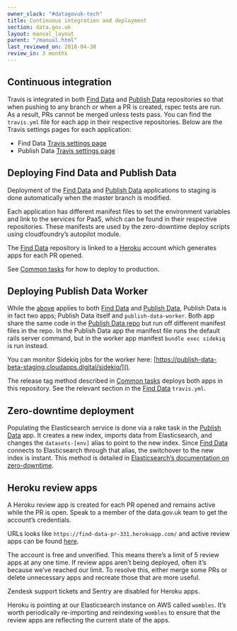 ```yaml
---
owner_slack: "#datagovuk-tech"
title: Continuous integration and deployment
section: data.gov.uk
layout: manual_layout
parent: "/manual.html"
last_reviewed_on: 2018-04-30
review_in: 3 months
---
```

[publish]: apps/datagovuk_find
[find]: apps/datagovuk_find
[common-tasks]: manual/data-gov-uk-common-tasks

## Continuous integration

Travis is integrated in both [Find Data][find] and [Publish Data][publish] repositories so that when pushing to any branch or when a PR is created, rspec tests are run. As a result, PRs cannot be merged unless tests pass.  You can find the `travis.yml` file for each app in their respective repositories. Below are the Travis settings pages for each application:

* Find Data [Travis settings page](https://travis-ci.org/alphagov/datagovuk_find/settings)
* Publish Data [Travis settings page](https://travis-ci.org/alphagov/datagovuk_publish/settings)

## Deploying Find Data and Publish Data

Deployment of the [Find Data][find] and [Publish Data][publish] applications to staging is done automatically when the master branch is modified.

Each application has different manifest files to set the environment variables and link to the services for PaaS, which can be found in their respective repositories. These manifests are used by the zero-downtime deploy scripts using cloudfoundry’s autopilot module.

The [Find Data][find] repository is linked to a [Heroku](#heroku-review-apps) account which generates apps for each PR opened.

See [Common tasks][common-tasks] for how to deploy to production.

## Deploying Publish Data Worker

While the [above](#deploying-find-data-and-publish-data) applies to both [Find Data][find] and [Publish Data][publish], Publish Data is in fact two apps; Publish Data itself and `publish-data-worker`. Both app share the same code in the [Publish Data repo][publish] but run off different manifest files in the repo. In the Publish Data app the manifest file runs the default rails server command, but in the worker app manifest `bundle exec sidekiq` is run instead.

You can monitor Sidekiq jobs for the worker here: [https://publish-data-beta-staging.cloudapps.digital/sidekiq/]().

The release tag method described in [Common tasks][common-tasks] deploys both apps in this repository. See the relevant section in the [Find Data][find] `travis.yml`.

## Zero-downtime deployment

Populating the Elasticsearch service is done via a rake task in the [Publish Data][publish] app. It creates a new index, imports data from Elasticsearch, and changes the `datasets-[env]` alias to point to the new index. Since [Find Data][find] connects to Elasticsearch through that alias, the switchover to the new index is instant. This method is detailed in [Elasticsearch’s documentation on zero-downtime](https://www.elastic.co/guide/en/elasticsearch/guide/current/index-aliases.html#index-aliases).

## Heroku review apps

A Heroku review app is created for each PR opened and remains active while the PR is open. Speak to a member of the data.gov.uk team to get the account’s credentials.

URLs looks like `https://find-data-pr-331.herokuapp.com/` and active review apps can be found [here](https://dashboard.heroku.com/pipelines/bd1bcda1-6bdd-4d1d-809e-2c1f0d5bc97b).

The account is free and unverified. This means there’s a limit of 5 review apps at any one time. If review apps aren’t being deployed, often it’s because we’ve reached our limit. To resolve this, either merge some PRs or delete unnecessary apps and recreate those that are more useful.

Zendesk support tickets and Sentry are disabled for Heroku apps.

Heroku is pointing at our Elasticsearch instance on AWS called `wombles`. It’s worth periodically re-importing and reindexing `wombles` to ensure that the review apps are reflecting the current state of the apps.
